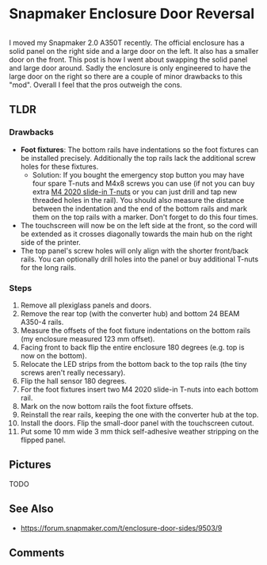 # Snapmaker Enclosure Door Reversal

```{tags} 3d-printing
```

I moved my Snapmaker 2.0 A350T recently. The official enclosure has a solid panel on the right side and a large door on the
left. It also has a smaller door on the front. This post is how I went about swapping the solid panel and large door around.
Sadly the enclosure is only engineered to have the large door on the right so there are a couple of minor drawbacks to this
"mod". Overall I feel that the pros outweigh the cons.

## TLDR

### Drawbacks

[t-nuts]: https://www.amazon.com/KOOTANS-Thread-Aluminum-Extrusions-Profiles/dp/B0811KZB1P

* **Foot fixtures**: The bottom rails have indentations so the foot fixtures can be installed precisely. Additionally the
  top rails lack the additional screw holes for these fixtures.
    * Solution: If you bought the emergency stop button you may have four spare T-nuts and M4x8 screws you can use (if not
      you can buy extra [M4 2020 slide-in T-nuts][t-nuts] or you can just drill and tap new threaded holes in the rail). You
      should also measure the distance between the indentation and the end of the bottom rails and mark them on the top rails
      with a marker. Don't forget to do this four times.
* The touchscreen will now be on the left side at the front, so the cord will be extended as it crosses diagonally towards
  the main hub on the right side of the printer.
* The top panel's screw holes will only align with the shorter front/back rails. You can optionally drill holes into the
  panel or buy additional T-nuts for the long rails.

### Steps

1. Remove all plexiglass panels and doors.
2. Remove the rear top (with the converter hub) and bottom 24 BEAM A350-4 rails.
3. Measure the offsets of the foot fixture indentations on the bottom rails (my enclosure measured 123 mm offset).
4. Facing front to back flip the entire enclosure 180 degrees (e.g. top is now on the bottom).
5. Relocate the LED strips from the bottom back to the top rails (the tiny screws aren't really necessary).
6. Flip the hall sensor 180 degrees.
7. For the foot fixtures insert two M4 2020 slide-in T-nuts into each bottom rail.
8. Mark on the now bottom rails the foot fixture offsets.
9. Reinstall the rear rails, keeping the one with the converter hub at the top.
10. Install the doors. Flip the small-door panel with the touchscreen cutout.
11. Put some 10 mm wide 3 mm thick self-adhesive weather stripping on the flipped panel.

## Pictures

TODO

## See Also

* https://forum.snapmaker.com/t/enclosure-door-sides/9503/9

## Comments

```{disqus}
```
